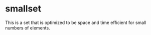# smallset

This is a set that is optimized to be space and time efficient for
small numbers of elements.
